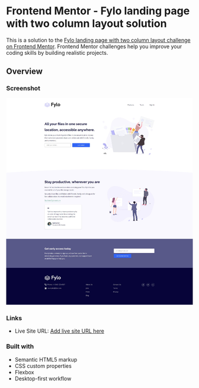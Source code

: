# Frontend Mentor - Fylo landing page with two column layout solution

This is a solution to the [Fylo landing page with two column layout challenge on Frontend Mentor](https://www.frontendmentor.io/challenges/fylo-landing-page-with-two-column-layout-5ca5ef041e82137ec91a50f5). Frontend Mentor challenges help you improve your coding skills by building realistic projects. 


## Overview



### Screenshot

![](./screenshot.jpg)


### Links


- Live Site URL: [Add live site URL here](https://radman17.github.io/fylo-landing-page/)


### Built with

- Semantic HTML5 markup
- CSS custom properties
- Flexbox
- Desktop-first workflow


